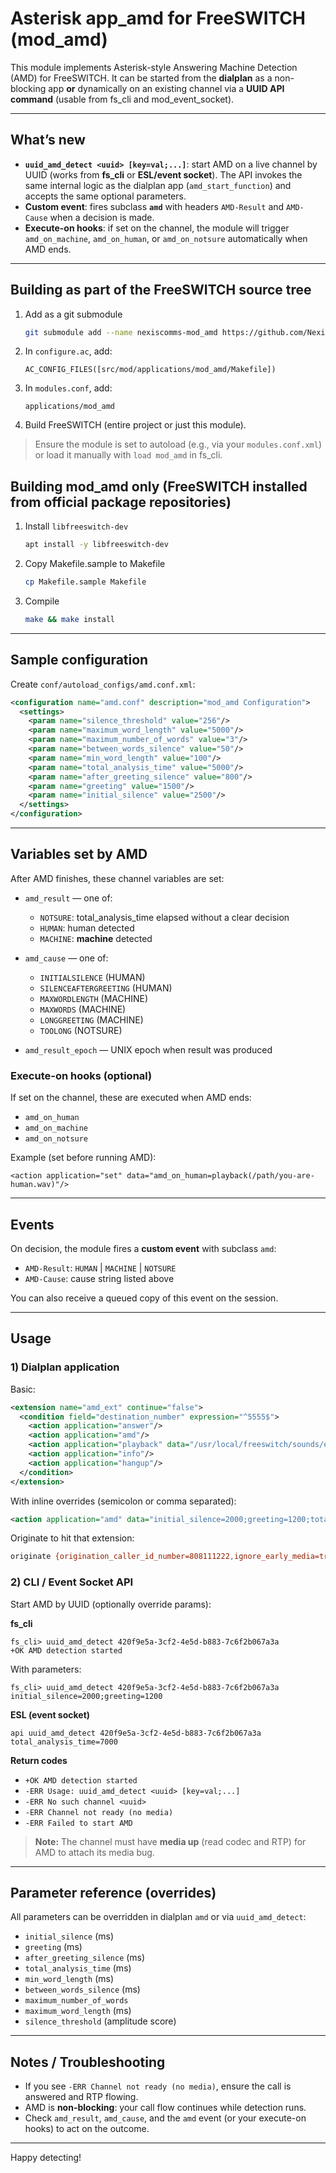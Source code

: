 # Asterisk app\_amd for FreeSWITCH (mod\_amd)

This module implements Asterisk-style Answering Machine Detection (AMD) for FreeSWITCH. It can be started from the **dialplan** as a non-blocking app **or** dynamically on an existing channel via a **UUID API command** (usable from fs\_cli and mod\_event\_socket).

---

## What’s new

* **`uuid_amd_detect <uuid> [key=val;...]`**: start AMD on a live channel by UUID (works from **fs\_cli** or **ESL/event socket**).
  The API invokes the same internal logic as the dialplan app (`amd_start_function`) and accepts the same optional parameters.
* **Custom event**: fires subclass **`amd`** with headers `AMD-Result` and `AMD-Cause` when a decision is made.
* **Execute-on hooks**: if set on the channel, the module will trigger `amd_on_machine`, `amd_on_human`, or `amd_on_notsure` automatically when AMD ends.

---

## Building as part of the FreeSWITCH source tree

1. Add as a git submodule

   ```bash
   git submodule add --name nexiscomms-mod_amd https://github.com/Nexis-Comms/mod_amd src/mod/applications/mod_amd
   ```
2. In `configure.ac`, add:

   ```
   AC_CONFIG_FILES([src/mod/applications/mod_amd/Makefile])
   ```
3. In `modules.conf`, add:

   ```
   applications/mod_amd
   ```
4. Build FreeSWITCH (entire project or just this module).

> Ensure the module is set to autoload (e.g., via your `modules.conf.xml`) or load it manually with `load mod_amd` in fs\_cli.


## Building mod_amd only (FreeSWITCH installed from official package repositories)

1. Install `libfreeswitch-dev`
    ```bash
    apt install -y libfreeswitch-dev
    ```

2. Copy Makefile.sample to Makefile
    ```bash
    cp Makefile.sample Makefile
    ```

3. Compile
    ```bash
    make && make install 
    ```

---

## Sample configuration

Create `conf/autoload_configs/amd.conf.xml`:

```xml
<configuration name="amd.conf" description="mod_amd Configuration">
  <settings>
    <param name="silence_threshold" value="256"/>
    <param name="maximum_word_length" value="5000"/>
    <param name="maximum_number_of_words" value="3"/>
    <param name="between_words_silence" value="50"/>
    <param name="min_word_length" value="100"/>
    <param name="total_analysis_time" value="5000"/>
    <param name="after_greeting_silence" value="800"/>
    <param name="greeting" value="1500"/>
    <param name="initial_silence" value="2500"/>
  </settings>
</configuration>
```

---

## Variables set by AMD

After AMD finishes, these channel variables are set:

* `amd_result` — one of:

  * `NOTSURE`: total\_analysis\_time elapsed without a clear decision
  * `HUMAN`: human detected
  * `MACHINE`: **machine** detected
* `amd_cause` — one of:

  * `INITIALSILENCE` (HUMAN)
  * `SILENCEAFTERGREETING` (HUMAN)
  * `MAXWORDLENGTH` (MACHINE)
  * `MAXWORDS` (MACHINE)
  * `LONGGREETING` (MACHINE)
  * `TOOLONG` (NOTSURE)
* `amd_result_epoch` — UNIX epoch when result was produced

### Execute-on hooks (optional)

If set on the channel, these are executed when AMD ends:

* `amd_on_human`
* `amd_on_machine`
* `amd_on_notsure`

Example (set before running AMD):

```
<action application="set" data="amd_on_human=playback(/path/you-are-human.wav)"/>
```

---

## Events

On decision, the module fires a **custom event** with subclass `amd`:

* `AMD-Result`: `HUMAN` | `MACHINE` | `NOTSURE`
* `AMD-Cause`: cause string listed above

You can also receive a queued copy of this event on the session.

---

## Usage

### 1) Dialplan application

Basic:

```xml
<extension name="amd_ext" continue="false">
  <condition field="destination_number" expression="^5555$">
    <action application="answer"/>
    <action application="amd"/>
    <action application="playback" data="/usr/local/freeswitch/sounds/en/us/callie/voicemail/8000/vm-hello.wav"/>
    <action application="info"/>
    <action application="hangup"/>
  </condition>
</extension>
```

With inline overrides (semicolon or comma separated):

```xml
<action application="amd" data="initial_silence=2000;greeting=1200;total_analysis_time=6000"/>
```

Originate to hit that extension:

```bash
originate {origination_caller_id_number=808111222,ignore_early_media=true,originate_timeout=45}sofia/gateway/mygateway/0044888888888 5555
```

### 2) CLI / Event Socket API

Start AMD by UUID (optionally override params):

**fs\_cli**

```
fs_cli> uuid_amd_detect 420f9e5a-3cf2-4e5d-b883-7c6f2b067a3a
+OK AMD detection started
```

With parameters:

```
fs_cli> uuid_amd_detect 420f9e5a-3cf2-4e5d-b883-7c6f2b067a3a initial_silence=2000;greeting=1200
```

**ESL (event socket)**

```
api uuid_amd_detect 420f9e5a-3cf2-4e5d-b883-7c6f2b067a3a total_analysis_time=7000
```

**Return codes**

* `+OK AMD detection started`
* `-ERR Usage: uuid_amd_detect <uuid> [key=val;...]`
* `-ERR No such channel <uuid>`
* `-ERR Channel not ready (no media)`
* `-ERR Failed to start AMD`

> **Note:** The channel must have **media up** (read codec and RTP) for AMD to attach its media bug.

---

## Parameter reference (overrides)

All parameters can be overridden in dialplan `amd` or via `uuid_amd_detect`:

* `initial_silence` (ms)
* `greeting` (ms)
* `after_greeting_silence` (ms)
* `total_analysis_time` (ms)
* `min_word_length` (ms)
* `between_words_silence` (ms)
* `maximum_number_of_words`
* `maximum_word_length` (ms)
* `silence_threshold` (amplitude score)

---

## Notes / Troubleshooting

* If you see `-ERR Channel not ready (no media)`, ensure the call is answered and RTP flowing.
* AMD is **non-blocking**: your call flow continues while detection runs.
* Check `amd_result`, `amd_cause`, and the `amd` event (or your execute-on hooks) to act on the outcome.

---

Happy detecting!
